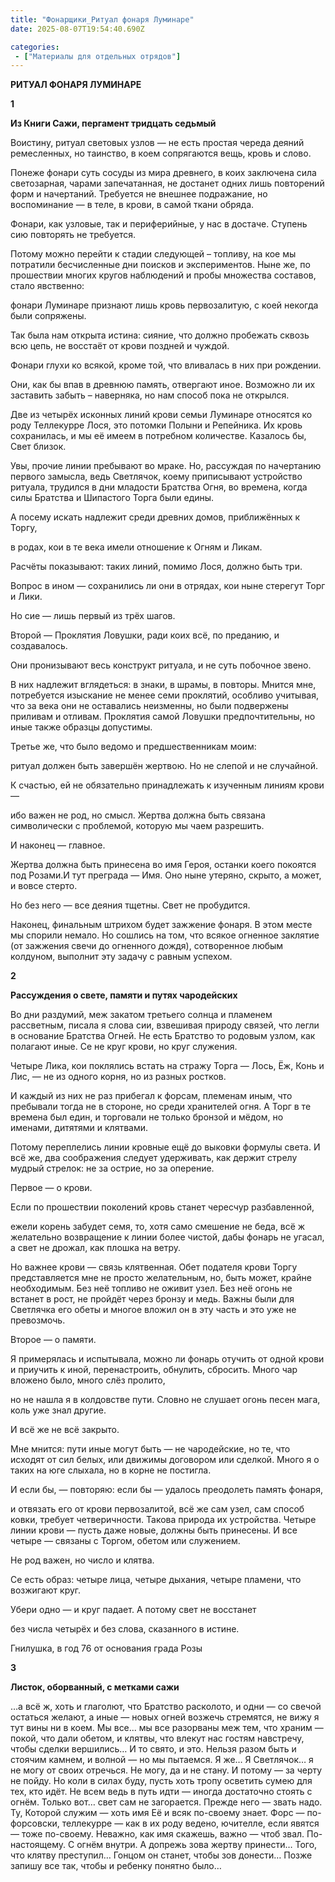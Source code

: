 ```yaml
---
title: "Фонарщики_Ритуал фонаря Луминаре"
date: 2025-08-07T19:54:40.690Z

categories:
 - ["Материалы для отдельных отрядов"]
---
```


**РИТУАЛ ФОНАРЯ ЛУМИНАРЕ**

**1**

**Из Книги Сажи, пергамент тридцать седьмый**

Воистину, ритуал световых узлов — не есть простая череда деяний
ремесленных, но таинство, в коем сопрягаются вещь, кровь и слово.

Понеже фонари суть сосуды из мира древнего, в коих заключена сила
светозарная, чарами запечатанная, не достанет одних лишь повторений форм
и начертаний. Требуется не внешнее подражание, но воспоминание — в теле,
в крови, в самой ткани обряда.

Фонари, как узловые, так и периферийные, у нас в достаче. Ступень сию
повторять не требуется.

Потому можно перейти к стадии следующей – топливу, на кое мы потратили
бесчисленные дни поисков и экспериментов. Ныне же, по прошествии многих
кругов наблюдений и пробы множества составов, стало явственно:

фонари Луминаре признают лишь кровь первозалитую, с коей некогда были
сопряжены.

Так была нам открыта истина: сияние, что должно пробежать сквозь всю
цепь, не восстаёт от крови поздней и чуждой.

Фонари глухи ко всякой, кроме той, что вливалась в них при рождении.

Они, как бы впав в древнюю память, отвергают иное. Возможно ли их
заставить забыть – наверняка, но нам способ пока не открылся.

Две из четырёх исконных линий крови семьи Луминаре относятся ко роду
Теллекурре Лося, это потомки Полыни и Репейника. Их кровь сохранилась, и
мы её имеем в потребном количестве. Казалось бы, Свет близок.

Увы, прочие линии пребывают во мраке. Но, рассуждая по начертанию
первого замысла, ведь Светлячок, коему приписывают устройство ритуала,
трудился в дни младости Братства Огня, во времена, когда силы Братства и
Шипастого Торга были едины.

А посему искать надлежит среди древних домов, приближённых к Торгу,

в родах, кои в те века имели отношение к Огням и Ликам.

Расчёты показывают: таких линий, помимо Лося, должно быть три.

Вопрос в ином — сохранились ли они в отрядах, кои ныне стерегут Торг и
Лики.

Но сие — лишь первый из трёх шагов.

Второй — Проклятия Ловушки, ради коих всё, по преданию, и создавалось.

Они пронизывают весь конструкт ритуала, и не суть побочное звено.

В них надлежит вглядеться: в знаки, в шрамы, в повторы. Мнится мне,
потребуется изыскание не менее семи проклятий, особливо учитывая, что за
века они не оставались неизменны, но были подвержены приливам и отливам.
Проклятия самой Ловушки предпочтительны, но иные также образцы
допустимы.

Третье же, что было ведомо и предшественникам моим:

ритуал должен быть завершён жертвою. Но не слепой и не случайной.

К счастью, ей не обязательно принадлежать к изученным линиям крови —

ибо важен не род, но смысл. Жертва должна быть связана символически с
проблемой, которую мы чаем разрешить.

И наконец — главное.

Жертва должна быть принесена во имя Героя, останки коего покоятся под
Розами.И тут преграда — Имя. Оно ныне утеряно, скрыто, а может, и вовсе
стерто.

Но без него — все деяния тщетны. Свет не пробудится.

Наконец, финальным штрихом будет зажжение фонаря. В этом месте мы
спорили немало. Но сошлись на том, что всякое огненное заклятие (от
зажжения свечи до огненного дождя), сотворенное любым колдуном, выполнит
эту задачу с равным успехом.

**2**

**Рассуждения о свете, памяти и путях чародейских**

Во дни раздумий, меж закатом третьего солнца и пламенем рассветным,
писала я слова сии, взвешивая природу связей, что легли в основание
Братства Огней. Не есть Братство то родовым узлом, как полагают иные. Се
не круг крови, но круг служения.

Четыре Лика, кои поклялись встать на стражу Торга — Лось, Ёж, Конь и
Лис, — не из одного корня, но из разных ростков.

И каждый из них не раз прибегал к форсам, племенам иным, что пребывали
тогда не в стороне, но среди хранителей огня. А Торг в те времена был
един, и торговали не только бронзой и мёдом, но именами, дитятями и
клятвами.

Потому переплелись линии кровные ещё до выковки формулы света. И всё же,
два соображения следует удерживать, как держит стрелу мудрый стрелок: не
за острие, но за оперение.

Первое — о крови.

Если по прошествии поколений кровь станет чересчур разбавленной,

ежели корень забудет семя, то, хотя само смешение не беда, всё ж
желательно возвращение к линии более чистой, дабы фонарь не угасал, а
свет не дрожал, как плошка на ветру.

Но важнее крови — связь клятвенная. Обет подателя крови Торгу
представляется мне не просто желательным, но, быть может, крайне
необходимым. Без неё топливо не оживит узел. Без неё огонь не встанет в
рост, не пройдёт через бронзу и медь. Важны были для Светлячка его обеты
и многое вложил он в эту часть и это уже не превозмочь.

Второе — о памяти.

Я примерялась и испытывала, можно ли фонарь отучить от одной крови и
приучить к иной, перенастроить, обнулить, сбросить. Много чар вложено
было, много слёз пролито,

но не нашла я в колдовстве пути. Словно не слушает огонь песен мага,
коль уже знал другие.

И всё же не всё закрыто.

Мне мнится: пути иные могут быть — не чародейские, но те, что исходят от
сил белых, или движимы договором или сделкой. Много я о таких на юге
слыхала, но в корне не постигла.

И если бы, — повторяю: если бы — удалось преодолеть память фонаря,

и отвязать его от крови первозалитой, всё же сам узел, сам способ ковки,
требует четверичности. Такова природа их устройства. Четыре линии крови
— пусть даже новые, должны быть принесены. И все четыре — связаны с
Торгом, обетом или служением.

Не род важен, но число и клятва.

Се есть образ: четыре лица, четыре дыхания, четыре пламени, что
возжигают круг.

Убери одно — и круг падает. А потому свет не восстанет

без числа четырёх и без слова, сказанного в истине.

Гнилушка, в год 76 от основания града Розы

**3**

**Листок, оборванный, с метками сажи**

…а всё ж, хоть и глаголют, что Братство расколото, и одни — со свечой
остаться желают, а иные — новых огней возжечь стремятся, не вижу я тут
вины ни в коем. Мы все... мы все разорваны меж тем, что храним — покой,
что дали обетом, и клятвы, что влекут нас гостям навстречу, чтобы сделки
вершились… И то свято, и это. Нельзя разом быть и стоячим камнем, и
волной — но мы пытаемся. Я же… Я Светлячок… я не могу от своих отречься.
Не могу, да и не стану. И потому — за черту не пойду. Но коли в силах
буду, пусть хоть тропу осветить сумею для тех, кто идёт. Не всем ведь в
путь идти — иногда достаточно стоять с огнём. Только вот… свет сам не
загорается. Прежде него — звать надо. Ту, Которой служим — хоть имя Её и
всяк по-своему знает. Форс — по-форсовски, теллекурре — как в их роду
ведено, ючителле, если явятся — тоже по-своему. Неважно, как имя
скажешь, важно — чтоб звал. По-настоящему. С огнём внутри. А допрежь
зова жертву принести… Того, что клятву преступил… Гонцом он станет,
чтобы зов донести… Позже запишу все так, чтобы и ребенку понятно было…
